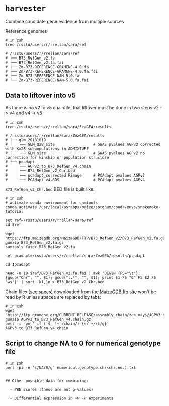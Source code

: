# `harvester`
Combine candidate gene evidence from multiple sources

Reference genomes

```{sh}
# in csh
tree /rsstu/users/r/rrellan/sara/ref

# /rsstu/users/r/rrellan/sara/ref
# ├── B73_RefGen_v2.fa
# ├── B73_RefGen_v2.fa.fai
# ├── Zm-B73-REFERENCE-GRAMENE-4.0.fa
# ├── Zm-B73-REFERENCE-GRAMENE-4.0.fa.fai
# ├── Zm-B73-REFERENCE-NAM-5.0.fa
# └── Zm-B73-REFERENCE-NAM-5.0.fa.fai
```

## Data to liftover into v5

As there is no v2 to v5 chainfile, that liftover must be done in two steps v2 -> v4 and v4 -> v5

```{sh}
# in csh
tree /rsstu/users/r/rrellan/sara/ZeaGEA/results

# /rsstu/users/r/rrellan/sara/ZeaGEA/results
# ├── glm_20181019
# │   ├── GLM_Q28_site                 # GWAS pvalues AGPv2 corrected with K=28 subpopulations in ADMIXTURE
# │   └── GLM_site                     # GWAS pvalues AGPv2 no correction for kinship or population structure
# └── pcadapt
#     ├── AGPv2_to_B73_RefGen_v4.chain
#     ├── B73_RefGen_v2_Chr.bed
#     ├── pcadapt_corrected.Rimage     # PCAdapt pvalues AGPv2
#     └── PCAdapt_v4.RDS               # PCAdapt pvalues AGPv4
```

`B73_RefGen_v2_Chr.bed` BED file is built like:

```{sh}
# in csh
# activate conda environment for samtools
conda activate /usr/local/usrapps/maize/sorghum/conda/envs/snakemake-tutorial

set ref=/rsstu/users/r/rrellan/sara/ref
cd $ref 

wget https://ftp.maizegdb.org/MaizeGDB/FTP/B73_RefGen_v2/B73_RefGen_v2.fa.gz 
gunzip B73_RefGen_v2.fa.gz
samtools faidx B73_RefGen_v2.fa

set pcadapt=/rsstu/users/r/rrellan/sara/ZeaGEA/results/pcadapt

cd $pcadapt

head -n 10 $ref/B73_RefGen_v2.fa.fai | awk 'BEGIN {FS="\t"}; {gsub("Chr", "", $1); gsub(":.*", "", $1); print $1 FS "0" FS $2 FS "ws"}' | sort -k1,1n > B73_RefGen_v2_Chr.bed

```

Chain files [(see specs)](https://genome.ucsc.edu/goldenPath/help/chain.html)  downloaded from [the MaizeGDB ftp site](http://ftp.gramene.org/CURRENT_RELEASE/assembly_chain/zea_mays/) won't be read by R unless spaces are replaced by tabs:

```{sh}
# in csh
wget "http://ftp.gramene.org/CURRENT_RELEASE/assembly_chain/zea_mays/AGPv3_to_B73_RefGen_v4.chain.gz"
gunzip AGPv3_to_B73_RefGen_v4.chain.gz
perl -i -pe ' if ( $_ !~ /chain/) {s/ +/\t/g}' AGPv3_to_B73_RefGen_v4.chain
```

## Script to change NA to 0 for numerical genotype file
```{sh}
# in zsh
perl -pi -e 's/NA/0/g' numerical.genotype.chr<chr.no.).txt


## Other possible data for combining:

  - PBE scores (these are not p-values)
  
  - Differential expression in +P -P experiments



